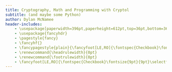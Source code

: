```yaml
---
title: Cryptography, Math and Programming with Cryptol
subtitle: (and maybe some Python)
author: Dylan McNamee
header-includes:
    - \usepackage[paperwidth=396pt,paperheight=612pt,top=36pt,bottom=36pt,includefoot,nohead,twoside]{geometry}
    - \usepackage{fancyhdr}
    - \pagestyle{fancy}
    - \fancyhf{}
    - \fancypagestyle{plain}{\fancyfoot[LE,RO]{\fontspec{Checkbook}\fontsize{9pt}{9pt}\selectfont\thepage}}
    - \renewcommand{\headrulewidth}{0pt}
    - \renewcommand{\footrulewidth}{0pt}
    - \fancyfoot[LE,RO]{\fontspec{Checkbook}\fontsize{9pt}{9pt}\selectfont\thepage}
---
```

